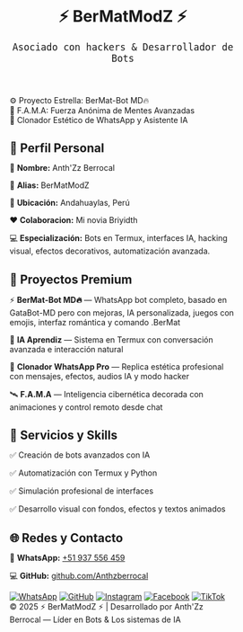 <!DOCTYPE html><html lang="es">
<head>
  <meta charset="UTF-8">
  <meta name="viewport" content="width=device-width, initial-scale=1.0">
  <title>⚡ BerMatModZ |  Profesional ⚡</title>
  <style>
    @import url('https://fonts.googleapis.com/css2?family=Orbitron:wght@600&family=Rajdhani:wght@500&family=Share+Tech+Mono&display=swap');* {
  margin: 0;
  padding: 0;
  box-sizing: border-box;
}

body {
  font-family: 'Rajdhani', sans-serif;
  background: radial-gradient(circle, #0f0c29, #302b63, #24243e);
  color: #fff;
  overflow-x: hidden;
  line-height: 1.7;
  position: relative;
}

body::before {
  content: "";
  position: absolute;
  width: 100%;
  height: 100%;
  background: url('https://www.transparenttextures.com/patterns/cubes.png');
  opacity: 0.03;
  z-index: 0;
}

.glow {
  animation: glow 2s infinite alternate;
}

@keyframes glow {
  from { text-shadow: 0 0 10px #00ffe1; }
  to { text-shadow: 0 0 30px #00ffe1, 0 0 10px #00ffe1; }
}

header {
  text-align: center;
  padding: 80px 20px;
  background: linear-gradient(to bottom, #00000088, #000000cc);
  z-index: 2;
  position: relative;
}

header h1 {
  font-family: 'Orbitron', sans-serif;
  font-size: 4em;
  color: #00ffe1;
  letter-spacing: 3px;
}

.banner-section {
  background: rgba(0, 0, 0, 0.5);
  padding: 40px 20px;
  text-align: center;
}

.banner {
  font-size: 2em;
  color: #00ffe1;
  font-family: 'Orbitron', sans-serif;
  margin: 20px auto;
  max-width: 800px;
  border: 2px solid #00ffe1;
  padding: 20px;
  border-radius: 15px;
  box-shadow: 0 0 20px #00ffe1;
  background: #00000055;
}

.section {
  max-width: 1200px;
  margin: auto;
  padding: 60px 20px;
  position: relative;
  z-index: 2;
}

h2 {
  font-size: 2.5em;
  color: #00ffe1;
  margin-bottom: 20px;
  font-family: 'Orbitron', sans-serif;
  border-left: 6px solid #00ffe1;
  padding-left: 15px;
}

.info-box {
  background: rgba(255, 255, 255, 0.05);
  border-left: 5px solid #00ffe1;
  padding: 25px;
  border-radius: 15px;
  margin-bottom: 40px;
  font-size: 1.3em;
  font-family: 'Share Tech Mono', monospace;
  box-shadow: 0 0 12px #00ffe1aa;
}

.social-icons {
  display: flex;
  gap: 20px;
  justify-content: center;
  margin-top: 20px;
  flex-wrap: wrap;
}

.social-icons a img {
  width: 50px;
  height: 50px;
  transition: transform 0.3s;
  filter: drop-shadow(0 0 5px #00ffe1);
}

.social-icons a img:hover {
  transform: scale(1.2);
}

footer {
  background: rgba(0,0,0,0.85);
  color: #aaa;
  text-align: center;
  padding: 40px;
  font-size: 1em;
}

  </style>
</head>
<body>
  <header>
    <h1 class="glow">⚡ BerMatModZ ⚡</h1>
    <p style="font-family: 'Share Tech Mono', monospace; font-size: 1.2em;">Asociado con hackers & Desarrollador de Bots</p>
  </header>  <section class="banner-section">
    <div class="banner glow">⚙️ Proyecto Estrella: BerMat-Bot MD🔥</div>
    <div class="banner glow">🧠 F.A.M.A: Fuerza Anónima de Mentes Avanzadas</div>
    <div class="banner glow">🤖 Clonador Estético de WhatsApp y Asistente IA</div>
  </section>  <section class="section">
    <h2>👤 Perfil Personal</h2>
    <div class="info-box">
      <p>📛 <strong>Nombre:</strong> Anth'Zz Berrocal</p>
      <p>🧠 <strong>Alias:</strong> BerMatModZ</p>
      <p>📍 <strong>Ubicación:</strong> Andahuaylas, Perú</p>
      <p>❤️ <strong>Colaboracion:</strong> Mi novia Briyidth</p>
      <p>💻 <strong>Especialización:</strong> Bots en Termux, interfaces IA, hacking visual, efectos decorativos, automatización avanzada.</p>
    </div><h2>🚀 Proyectos Premium</h2>
<div class="info-box">
  <p>⚡ <strong>BerMat-Bot MD🔥</strong> — WhatsApp bot completo, basado en GataBot-MD pero con mejoras, IA personalizada, juegos con emojis, interfaz romántica y comando .BerMat</p>
  <p>🧠 <strong>IA Aprendiz</strong> — Sistema en Termux con conversación avanzada e interacción natural</p>
  <p>📲 <strong>Clonador WhatsApp Pro</strong> — Replica estética profesional con mensajes, efectos, audios IA y modo hacker</p>
  <p>🛰️ <strong>F.A.M.A</strong> — Inteligencia cibernética decorada con animaciones y control remoto desde chat</p>
</div>

<h2>🔧 Servicios y Skills</h2>
<div class="info-box">
  <p>✅ Creación de bots avanzados con IA</p>
  <p>✅ Automatización con Termux y Python</p>
  <p>✅ Simulación profesional de interfaces</p>
  <p>✅ Desarrollo visual con fondos, efectos y textos animados</p>
</div>

<h2>🌐 Redes y Contacto</h2>
<div class="info-box">
  <p>📱 <strong>WhatsApp:</strong> <a href="https://wa.me/51937556459" target="_blank">+51 937 556 459</a></p>
  <p>💻 <strong>GitHub:</strong> <a href="https://github.com/Anthzberrocal" target="_blank">github.com/Anthzberrocal</a></p>
  <div class="social-icons">
    <a href="https://wa.me/51937556459" target="_blank"><img src="https://cdn-icons-png.flaticon.com/512/733/733585.png" alt="WhatsApp"></a>
    <a href="https://github.com/Anthzberrocal" target="_blank"><img src="https://cdn-icons-png.flaticon.com/512/733/733553.png" alt="GitHub"></a>
    <a href="https://www.instagram.com/" target="_blank"><img src="https://cdn-icons-png.flaticon.com/512/733/733558.png" alt="Instagram"></a>
    <a href="https://www.facebook.com/" target="_blank"><img src="https://cdn-icons-png.flaticon.com/512/733/733547.png" alt="Facebook"></a>
    <a href="https://www.tiktok.com/@" target="_blank"><img src="https://cdn-icons-png.flaticon.com/512/3046/3046121.png" alt="TikTok"></a>
  </div>
</div>

  </section>  <footer>
    © 2025 ⚡ BerMatModZ ⚡ | Desarrollado por Anth'Zz Berrocal — Líder en Bots & Los sistemas de IA 
  </footer>
</body>
</html>
